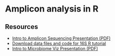 # Amplicon analysis in R

## Resources
- [Intro to Amplicon Sequencing Presentation (PDF)](Lecture_Intro_Amplicon_Sequencing_Day3_Crandall.pdf)
- [Download data files and code for 16S R tutorial](https://drive.google.com/file/d/108D4IyIGRfav6NTDiwkpOP-CpNBQgWMW/view?usp=sharing)
- [Intro to Microbiome Viz Presentation (PDF)](MicrobiomeViz.pdf)
